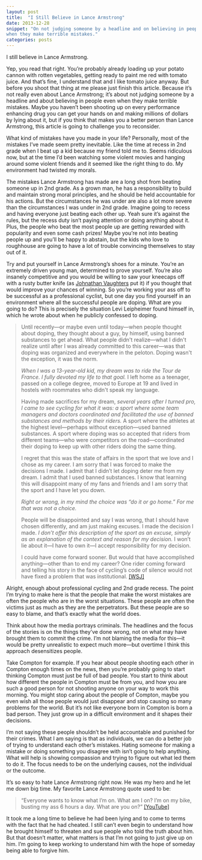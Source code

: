 ```yaml
---
layout: post
title:  "I Still Believe in Lance Armstrong"
date: 2013-12-28
snippet: "On not judging someone by a headline and on believing in people even
when they make terrible mistakes."
categories: posts
---
```


I still believe in Lance Armstrong. 

Yep, you read that right. You’re probably already loading up your potato cannon
with rotten vegetables, getting ready to paint me red with tomato juice. And
that’s fine, I understand that and I like tomato juice anyway. But before you
shoot that thing at me please just finish this article. Because it’s not really
even about Lance Armstrong; it’s about not judging someone by a headline and
about believing in people even when they make terrible mistakes. Maybe you
haven’t been shooting up on every performance enhancing drug you can get your
hands on and making millions of dollars by lying about it, but if you think that
makes you a better person than Lance Armstrong, this article is going to
challenge you to reconsider.

What kind of mistakes have you made in your life? Personally, most of the
mistakes I’ve made seem pretty inevitable. Like the time at recess in 2nd grade
when I beat up a kid because my friend told me to. Seems ridiculous now, but at
the time I’d been watching some violent movies and hanging around some violent
friends and it seemed like the right thing to do. My environment had twisted my
morals.

The mistakes Lance Armstrong has made are a long shot from beating someone up in
2nd grade. As a grown man, he has a responsibility to build and maintain strong
moral principles, and he should be held accountable for his actions. But the
circumstances he was under are also a lot more severe than the circumstances I
was under in 2nd grade. Imagine going to recess and having everyone just beating
each other up. Yeah sure it’s against the rules, but the recess duty isn’t
paying attention or doing anything about it. Plus, the people who beat the most
people up are getting rewarded with popularity and even some cash prizes! Maybe
you’re not into beating people up and you’ll be happy to abstain, but the kids
who love to roughhouse are going to have a lot of trouble convincing themselves
to stay out of it. 

Try and put yourself in Lance Armstrong’s shoes for a minute. You’re an
extremely driven young man, determined to prove yourself. You’re also insanely
competitive and you would be willing to saw your kneecaps off with a rusty
butter knife (as [Johnathan
Vaughters](http://www.cyclingnews.com/blogs/jonathan-vaughters/opinion-its-not-all-about-lance-armstrong-and-heres-how-we-can-fight-doping)
put it) if you thought that would improve your chances of winning. So you’re
working your ass off to be successful as a professional cyclist, but one day you
find yourself in an environment where all the successful people are doping. What
are you going to do? This is precisely the situation Levi Leipheimer found
himself in, which he wrote about when he publicly confessed to doping.

<blockquote>
<p>
Until recently—or maybe even until today—when people thought about doping, they
thought about a guy, by himself, using banned substances to get ahead. What
people didn't realize—what I didn't realize until after I was already committed
to this career—was that doping was organized and everywhere in the peloton.
Doping wasn't the exception, it was the norm.
</p>
<p>
<i>When I was a 13-year-old kid, my dream was to ride the Tour de France. I fully
devoted my life to that goal.</i> I left home as a teenager, passed on a college
degree, moved to Europe at 19 and lived in hostels with roommates who didn't
speak my language. 
</p>
<p>
Having made sacrifices for my dream, <i>several years after I turned pro, I came
to see cycling for what it was: a sport where some team managers and doctors
coordinated and facilitated the use of banned substances and methods by their
riders.</i> A sport where the athletes at the highest level—perhaps without
exception—used banned substances. A sport where doping was so accepted that
riders from different teams—who were competitors on the road—coordinated their
doping to keep up with other riders doing the same thing.
</p>
<p>
I regret that this was the state of affairs in the sport that we love and I
chose as my career. I am sorry that I was forced to make the decisions I made. I
admit that I didn’t let doping deter me from my dream. I admit that I used
banned substances. I know that learning this will disappoint many of my fans
and friends and I am sorry that the sport and I have let you down.
</p>
<p>
<i>Right or wrong, in my mind the choice was “do it or go home.” For me that was
not a choice.</i>
</p>
<p>
People will be disappointed and say I was wrong, that I should have chosen
differently, and am just making excuses. I made the decision I made. <i>I don’t
offer this description of the sport as an excuse, simply as an explanation of
the context and reason for my decision.</i> I won’t lie about it—I have to own it—I
accept responsibility for my decision.
</p>
<p>
I could have come forward sooner. But would that have accomplished
anything—other than to end my career? One rider coming forward and telling his
story in the face of cycling’s code of silence would not have fixed a problem
that was institutional.
<a href="http://online.wsj.com/news/articles/SB10000872396390444799904578048672603746526">[WSJ]</a>
</p>
</blockquote>

Alright, enough about professional cycling and 2nd grade recess. The point I’m
trying to make here is that the people that make the worst mistakes are often
the people who are in the worst situations. These people are often the victims
just as much as they are the perpetrators. But these people are so easy to
blame, and that’s exactly what the world does.

Think about how the media portrays criminals. The headlines and the focus of the
stories is on the things they’ve done wrong, not on what may have brought them
to commit the crime. I’m not blaming the media for this—it would be pretty
unrealistic to expect much more—but overtime I think this approach desensitizes
people.

Take Compton for example. If you hear about people shooting each other in
Compton enough times on the news, then you’re probably going to start thinking
Compton must just be full of bad people.  You start to think about how different
the people in Compton must be from you, and how you are such a good person for
not shooting anyone on your way to work this morning. You might stop caring
about the people of Compton, maybe you even wish all those people would just
disappear and stop causing so many problems for the world. But it’s not like
everyone born in Compton is born a bad person. They just grow up in a difficult
environment and it shapes their decisions.

I’m not saying these people shouldn’t be held accountable and punished for their
crimes. What I am saying is that as individuals, we can do a better job of
trying to understand each other’s mistakes. Hating someone for making a mistake
or doing something you disagree with isn’t going to help anything. What will
help is showing compassion and trying to figure out what led them to do it. The
focus needs to be on the underlying causes, not the individual or the outcome.

It’s so easy to hate Lance Armstrong right now. He was my hero and he let me
down big time. My favorite Lance Armstrong quote used to be: 

<blockquote>
<p>
“Everyone wants to know what I’m on. What am I on? I’m on my bike, busting my
ass 6 hours a day. What are you on?”
<a href="http://youtu.be/MIl5RxhLZ5U">[YouTube]</a>
</p>
</blockquote>

It took me a long time to believe he had been lying and to come to terms with
the fact that he had cheated. I still can’t even begin to understand how he
brought himself to threaten and sue people who told the truth about him. But
that doesn’t matter, what matters is that I’m not going to just give up on him.
I’m going to keep working to understand him with the hope of someday being able
to forgive him.
    
